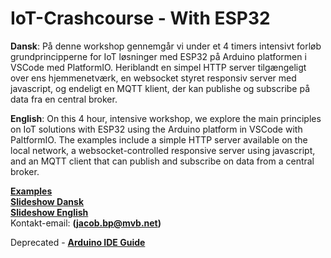 # IoT-Crashcourse - With ESP32

<b>Dansk</b>: På denne workshop gennemgår vi under et 4 timers intensivt forløb grundprincipperne for IoT løsninger med ESP32 på Arduino platformen i VSCode med PlatformIO. Heriblandt en simpel HTTP server tilgængeligt over ens hjemmenetværk, en websocket styret responsiv server med javascript, og endeligt en MQTT klient, der kan publishe og subscribe på data fra en central broker.

<b>English</b>: On this 4 hour, intensive workshop, we explore the main principles on IoT solutions with ESP32 using the Arduino platform in VSCode with PaltformIO. The examples include a simple HTTP server available on the local network, a websocket-controlled responsive server using javascript, and an MQTT client that can publish and subscribe on data from a central broker.

<b>[Examples](https://github.com/iakop/IoT-Crashcourse/tree/main/examples)</b></br>
<b>[Slideshow Dansk](https://raw.githubusercontent.com/iakop/IoT-Crashcourse/master/latex/build/main.pdf)</b></br>
<b>[Slideshow English](https://raw.githubusercontent.com/iakop/IoT-Crashcourse/master/latex/build/main-eng.pdf)</b></br>
Kontakt-email: <b>(jacob.bp@mvb.net)</b></br>

Deprecated - <b>[Arduino IDE Guide](https://raw.githubusercontent.com/iakop/IoT-Crashcourse/master/latex/build/ide-guide.pdf)</b></br>
